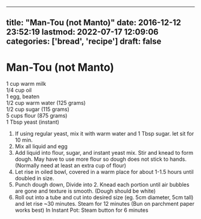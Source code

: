 
---
title: "Man-Tou (not Manto)"
date: 2016-12-12 23:52:19
lastmod: 2022-07-17 12:09:06
categories: ['bread', 'recipe']
draft: false
---


# Man-Tou (not Manto)
1 cup warm milk  
1/4 cup oil  
1 egg, beaten  
1/2 cup warm  water (125 grams)  
1/2 cup sugar (115 grams)  
5 cups flour (875 grams)  
1 Tbsp yeast (instant)

1. If using regular yeast, mix it with warm water and 1 Tbsp sugar. let sit for 10 min.
2. Mix all liquid and egg
3. Add liquid into flour, sugar, and instant yeast mix. Stir and knead to form dough. May have to use more flour so dough does not stick to hands. (Normally need at least an extra cup of flour)
4. Let rise in oiled bowl, covered in a warm place for about 1-1.5 hours until doubled in size.
5. Punch dough down, Divide into 2. Knead each portion until air bubbles are gone and texture is smooth. (Dough should be white) 
6. Roll out into a tube and cut into desired size (eg. 5cm diameter, 5cm tall) and let rise ~30 minutes.
Steam for 12 minutes (Bun on parchment paper works best)
In Instant Pot: Steam button for 6 minutes

<!-- #bread -->
<!-- #recipe #public -->

<!-- {BearID:C28B1219-9D44-46EC-860B-14E924A5764D-979-0000008FDA2F8141} -->
